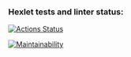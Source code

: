 ### Hexlet tests and linter status:
[![Actions Status](https://github.com/irvasikov/java-project-lvl1/workflows/hexlet-check/badge.svg)](https://github.com/irvasikov/java-project-lvl1/actions)

[![Maintainability](https://api.codeclimate.com/v1/badges/da937174e1c56dfd2f86/maintainability)](https://codeclimate.com/github/irvasikov/java-project-lvl1/maintainability)